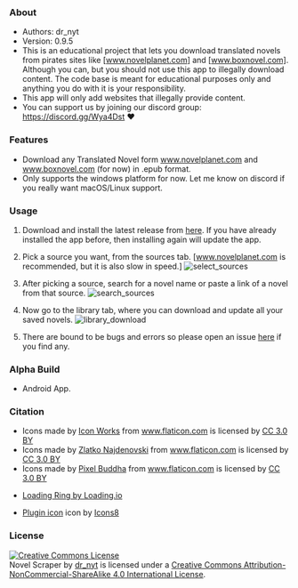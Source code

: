 ### About
 *	Authors: dr_nyt
 *	Version: 0.9.5
 * This is an educational project that lets you download translated novels from pirates sites like [www.novelplanet.com] and [www.boxnovel.com]. Although you can, but you should not use this app to illegally download content. The code base is meant for educational purposes only and anything you do with it is your responsibility.
 * This app will only add websites that illegally provide content.
  * You can support us by joining our discord group: https://discord.gg/Wya4Dst :heart:

### Features
- Download any Translated Novel form www.novelplanet.com and www.boxnovel.com (for now) in .epub format.
- Only supports the windows platform for now. Let me know on discord if you really want macOS/Linux support.

### Usage
1. Download and install the latest release from [here](https://github.com/dr-nyt/Translated-Novel-Downloader/releases). If you have already installed the app before, then installing again will update the app.

2. Pick a source you want, from the sources tab. [www.novelplanet.com is recommended, but it is also slow in speed.]
![select_sources](https://user-images.githubusercontent.com/41040912/72204947-d3b7d380-3496-11ea-893c-1f49c7654f95.png)

3. After picking a source, search for a novel name or paste a link of a novel from that source.
![search_sources](https://user-images.githubusercontent.com/41040912/72204948-d74b5a80-3496-11ea-8f73-769b714a1c41.png)

4. Now go to the library tab, where you can download and update all your saved novels.
![library_download](https://user-images.githubusercontent.com/41040912/72204952-de726880-3496-11ea-95a7-fb368672d1db.png)

5. There are bound to be bugs and errors so please open an issue [here](https://github.com/dr-nyt/Translated-Novel-Downloader/issues/) if you find any.

### Alpha Build
- Android App.

### Citation
   - <div>Icons made by <a href="https://www.flaticon.com/authors/icon-works" title="Icon Works">Icon Works</a> from <a href="https://www.flaticon.com/"                 title="Flaticon">www.flaticon.com</a> is licensed by <a href="http://creativecommons.org/licenses/by/3.0/"                 title="Creative Commons BY 3.0" target="_blank">CC 3.0 BY</a></div>
   
   - <div>Icons made by <a href="https://www.flaticon.com/authors/zlatko-najdenovski" title="Zlatko Najdenovski">Zlatko Najdenovski</a> from <a href="https://www.flaticon.com/"                 title="Flaticon">www.flaticon.com</a> is licensed by <a href="http://creativecommons.org/licenses/by/3.0/"                 title="Creative Commons BY 3.0" target="_blank">CC 3.0 BY</a></div>
   
   - <div>Icons made by <a href="https://www.flaticon.com/authors/pixel-buddha" title="Pixel Buddha">Pixel Buddha</a> from <a href="https://www.flaticon.com/"                 title="Flaticon">www.flaticon.com</a> is licensed by <a href="http://creativecommons.org/licenses/by/3.0/"                 title="Creative Commons BY 3.0" target="_blank">CC 3.0 BY</a></div>
   
   - [Loading Ring by Loading.io](https://loading.io/spinner/double-ring)
   
   - <a target="_blank" href="https://icons8.com/icons/set/plugin">Plugin icon</a> icon by <a target="_blank" href="https://icons8.com">Icons8</a>

### License
<a rel="license" href="http://creativecommons.org/licenses/by-nc-sa/4.0/"><img alt="Creative Commons License" style="border-width:0" src="https://i.creativecommons.org/l/by-nc-sa/4.0/88x31.png" /></a><br /><span xmlns:dct="http://purl.org/dc/terms/" property="dct:title">Novel Scraper</span> by <a xmlns:cc="http://creativecommons.org/ns#" href="https://github.com/dr-nyt/Translated-Novel-Downloader" property="cc:attributionName" rel="cc:attributionURL">dr_nyt</a> is licensed under a <a rel="license" href="http://creativecommons.org/licenses/by-nc-sa/4.0/">Creative Commons Attribution-NonCommercial-ShareAlike 4.0 International License</a>.
